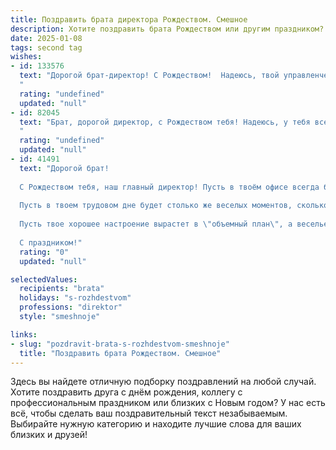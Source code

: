 ```yaml
---
title: Поздравить брата директора Рождеством. Смешное
description: Хотите поздравить брата Рождеством или другим праздником? Наш ИИ создаст незабываемое поздравление, а вы обязательно выделитесь среди других.  
date: 2025-01-08
tags: second tag
wishes:
- id: 133576
  text: "Дорогой брат-директор! С Рождеством!  Надеюсь, твой управленческий талант поможет тебе организовать такое грандиозное застолье, что даже Вифлеемская звезда позавидует!  Пусть в Новом году все твои проекты будут успешны, а подчиненные – послушны (ну, почти).  И помни:  лучший подарок на Рождество – это здоровый сон после трудного, но победоносного года!
  "
  rating: "undefined"
  updated: "null"
- id: 82045
  text: "Брат, дорогой директор, с Рождеством тебя! Надеюсь, у тебя все в порядке, а если нет, то, может быть, новый год все исправит. Желаю тебе, чтобы в новом году ты был не только директором, но и гением инвестиций, и чтобы твой бюджет не был таким же пустым, как твоя голова. А может, тебе закупить гирлянды для офиса, чтобы создать праздничный настрой? 😂  С Рождеством!
  "
  rating: "undefined"
  updated: "null"
- id: 41491
  text: "Дорогой брат!
  
  С Рождеством тебя, наш главный директор! Пусть в твоём офисе всегда будет столько же радости, сколько в новогоднем празднике мандаринов! Желаю, чтобы финансисты не смущались в твоем присутствии, а бюджет всегда расширялся так же быстро, как твое умение находить выход из любой ситуации!
  
  Пусть в твоем трудовом дне будет столько же веселых моментов, сколько в рождественской сказке! Побольше креативных идей, минимально конфликтных ситуаций и, конечно, надежных партнеров, которые поддержат в любую минуту.
  
  Пусть твое хорошее настроение вырастет в \"объемный план\", а веселье и счастье станут частью твоей отчетности!
  
  С праздником!"
  rating: "0"
  updated: "null"

selectedValues:
  recipients: "brata"
  holidays: "s-rozhdestvom"
  professions: "direktor"
  style: "smeshnoje"

links:
- slug: "pozdravit-brata-s-rozhdestvom-smeshnoje"
  title: "Поздравить брата Рождеством. Смешное"
---
```


Здесь вы найдете отличную подборку поздравлений на любой случай. 
Хотите поздравить друга с днём рождения, коллегу с профессиональным праздником или близких с Новым годом? У нас есть всё, чтобы сделать ваш поздравительный текст незабываемым. Выбирайте нужную категорию и находите лучшие слова для ваших близких и друзей!
